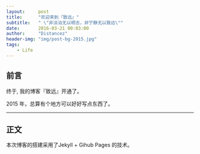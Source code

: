 ```yaml
---
layout:     post
title:      "欢迎来到『致远』"
subtitle:   " \"非淡泊无以明志，非宁静无以致远\""
date:       2016-03-21 00:03:00
author:     "Distancez"
header-img: "img/post-bg-2015.jpg"
tags:
    - Life
---
```



## 前言

终于, 我的博客『致远』开通了。

2015 年，总算有个地方可以好好写点东西了。

---

## 正文

本次博客的搭建采用了Jekyll + Gihub Pages 的技术。


